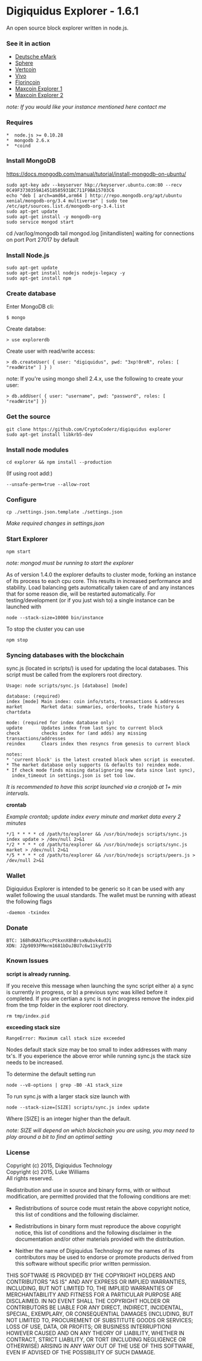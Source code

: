 Digiquidus Explorer - 1.6.1
================

An open source block explorer written in node.js.

### See it in action

*  [Deutsche eMark](http://b.emark.tk/)
*  [Sphere](http://sphere.digiquidus.io)
*  [Vertcoin](http://explorer.vertcoin.info/)
*  [Vivo](http://vivo.explorerz.top:3003)
*  [Florincoin](https://florincoin.info/info)
*  [Maxcoin Explorer 1](https://explorer.maxcoinproject.net/)
*  [Maxcoin Explorer 2](https://explorer2.maxcoinproject.net/)


*note: If you would like your instance mentioned here contact me*

### Requires

    *  node.js >= 0.10.28
    *  mongodb 2.6.x
    *  *coind

### Install MongoDB
https://docs.mongodb.com/manual/tutorial/install-mongodb-on-ubuntu/

    sudo apt-key adv --keyserver hkp://keyserver.ubuntu.com:80 --recv 0C49F3730359A14518585931BC711F9BA15703C6
    echo "deb [ arch=amd64,arm64 ] http://repo.mongodb.org/apt/ubuntu xenial/mongodb-org/3.4 multiverse" | sudo tee /etc/apt/sources.list.d/mongodb-org-3.4.list
    sudo apt-get update
    sudo apt-get install -y mongodb-org
    sudo service mongod start

cd /var/log/mongodb
tail mongod.log
[initandlisten] waiting for connections on port <port>
Port 27017 by default

### Install Node.js

    sudo apt-get update
    sudo apt-get install nodejs nodejs-legacy -y
    sudo apt-get install npm

### Create database

Enter MongoDB cli:

    $ mongo

Create databse:

    > use explorerdb

Create user with read/write access:

    > db.createUser( { user: "digiquidus", pwd: "3xp!0reR", roles: [ "readWrite" ] } )

note: If you're using mongo shell 2.4.x, use the following to create your user:

    > db.addUser( { user: "username", pwd: "password", roles: [ "readWrite"] })

### Get the source

    git clone https://github.com/CryptoCoderz/digiquidus explorer
    sudo apt-get install libkrb5-dev

### Install node modules

    cd explorer && npm install --production
 
(If using root add:)
    
    --unsafe-perm=true --allow-root

### Configure

    cp ./settings.json.template ./settings.json

*Make required changes in settings.json*

### Start Explorer

    npm start

*note: mongod must be running to start the explorer*

As of version 1.4.0 the explorer defaults to cluster mode, forking an instance of its process to each cpu core. This results in increased performance and stability. Load balancing gets automatically taken care of and any instances that for some reason die, will be restarted automatically. For testing/development (or if you just wish to) a single instance can be launched with

    node --stack-size=10000 bin/instance

To stop the cluster you can use

    npm stop

### Syncing databases with the blockchain

sync.js (located in scripts/) is used for updating the local databases. This script must be called from the explorers root directory.

    Usage: node scripts/sync.js [database] [mode]

    database: (required)
    index [mode] Main index: coin info/stats, transactions & addresses
    market       Market data: summaries, orderbooks, trade history & chartdata

    mode: (required for index database only)
    update       Updates index from last sync to current block
    check        checks index for (and adds) any missing transactions/addresses
    reindex      Clears index then resyncs from genesis to current block

    notes:
    * 'current block' is the latest created block when script is executed.
    * The market database only supports (& defaults to) reindex mode.
    * If check mode finds missing data(ignoring new data since last sync),
      index_timeout in settings.json is set too low.


*It is recommended to have this script launched via a cronjob at 1+ min intervals.*

**crontab**

*Example crontab; update index every minute and market data every 2 minutes*

    */1 * * * * cd /path/to/explorer && /usr/bin/nodejs scripts/sync.js index update > /dev/null 2>&1
    */2 * * * * cd /path/to/explorer && /usr/bin/nodejs scripts/sync.js market > /dev/null 2>&1
    */5 * * * * cd /path/to/explorer && /usr/bin/nodejs scripts/peers.js > /dev/null 2>&1

### Wallet

Digiquidus Explorer is intended to be generic so it can be used with any wallet following the usual standards. The wallet must be running with atleast the following flags

    -daemon -txindex

### Donate

    BTC: 168hdKA3fkccPtkxnX8hBrsxNubvk4udJi
    XDN: JZp9893FMmrm1681bDuJBU7c6w11kyEY7D

### Known Issues

**script is already running.**

If you receive this message when launching the sync script either a) a sync is currently in progress, or b) a previous sync was killed before it completed. If you are certian a sync is not in progress remove the index.pid from the tmp folder in the explorer root directory.

    rm tmp/index.pid

**exceeding stack size**

    RangeError: Maximum call stack size exceeded

Nodes default stack size may be too small to index addresses with many tx's. If you experience the above error while running sync.js the stack size needs to be increased.

To determine the default setting run

    node --v8-options | grep -B0 -A1 stack_size

To run sync.js with a larger stack size launch with

    node --stack-size=[SIZE] scripts/sync.js index update

Where [SIZE] is an integer higher than the default.

*note: SIZE will depend on which blockchain you are using, you may need to play around a bit to find an optimal setting*

### License

Copyright (c) 2015, Digiquidus Technology  
Copyright (c) 2015, Luke Williams  
All rights reserved.

Redistribution and use in source and binary forms, with or without
modification, are permitted provided that the following conditions are met:

* Redistributions of source code must retain the above copyright notice, this
  list of conditions and the following disclaimer.

* Redistributions in binary form must reproduce the above copyright notice,
  this list of conditions and the following disclaimer in the documentation
  and/or other materials provided with the distribution.

* Neither the name of Digiquidus Technology nor the names of its
  contributors may be used to endorse or promote products derived from
  this software without specific prior written permission.

THIS SOFTWARE IS PROVIDED BY THE COPYRIGHT HOLDERS AND CONTRIBUTORS "AS IS"
AND ANY EXPRESS OR IMPLIED WARRANTIES, INCLUDING, BUT NOT LIMITED TO, THE
IMPLIED WARRANTIES OF MERCHANTABILITY AND FITNESS FOR A PARTICULAR PURPOSE ARE
DISCLAIMED. IN NO EVENT SHALL THE COPYRIGHT HOLDER OR CONTRIBUTORS BE LIABLE
FOR ANY DIRECT, INDIRECT, INCIDENTAL, SPECIAL, EXEMPLARY, OR CONSEQUENTIAL
DAMAGES (INCLUDING, BUT NOT LIMITED TO, PROCUREMENT OF SUBSTITUTE GOODS OR
SERVICES; LOSS OF USE, DATA, OR PROFITS; OR BUSINESS INTERRUPTION) HOWEVER
CAUSED AND ON ANY THEORY OF LIABILITY, WHETHER IN CONTRACT, STRICT LIABILITY,
OR TORT (INCLUDING NEGLIGENCE OR OTHERWISE) ARISING IN ANY WAY OUT OF THE USE
OF THIS SOFTWARE, EVEN IF ADVISED OF THE POSSIBILITY OF SUCH DAMAGE.
